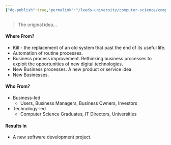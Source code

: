 ```yaml
---
{"dg-publish":true,"permalink":"/leeds-university/computer-science/compulsory-modules/professional-computing/week-3-2-software-development-process/1-initiation/"}
---
```


>The original idea...
#### Where From?
- Kill - the replacement of an old system that past the end of its useful life.
- Automation of routine processes.
- Business process improvement. Rethinking business processes to exploit the opportunities of new digital technologies.
- New Business processes. A new product or service idea.
- New Businesses.
#### Who From?
- Business-led
	- Users, Business Managers, Business Owners, Investors
- Technology-led
	- Computer Science Graduates, IT Directors, Universities
#### Results In
- A new software development project.